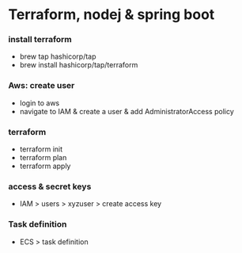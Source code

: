 # Terraform, nodej & spring boot



### install terraform

- brew tap hashicorp/tap
- brew install hashicorp/tap/terraform


### Aws: create user
- login to aws
- navigate to IAM & create a user & add AdministratorAccess policy  


### terraform

- terraform init
- terraform plan
- terraform apply

### access & secret keys

- IAM > users > xyzuser > create access key

### Task definition 

-  ECS > task definition



